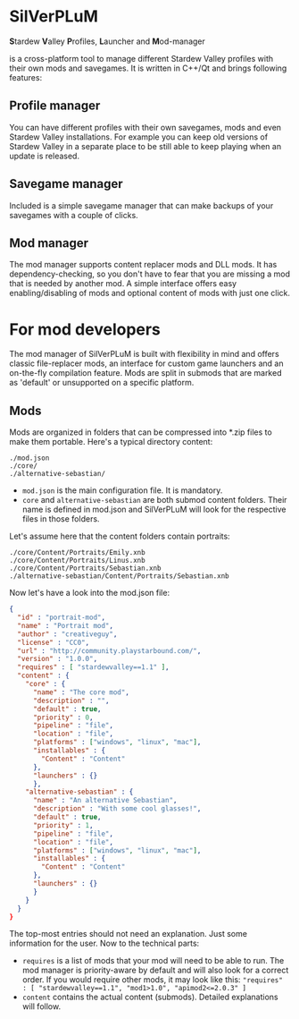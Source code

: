 # SilVerPLuM
**S**tardew **V**alley **P**rofiles, **L**auncher and **M**od-manager

is a cross-platform tool to manage different Stardew Valley profiles with their own mods and savegames. It is written in C++/Qt and brings following features:

## Profile manager
You can have different profiles with their own savegames, mods and even Stardew Valley installations. For example you can keep old versions of Stardew Valley in a separate place to be still able to keep playing when an update is released.

## Savegame manager
Included is a simple savegame manager that can make backups of your savegames with a couple of clicks.

## Mod manager
The mod manager supports content replacer mods and DLL mods. It has dependency-checking, so you don't have to fear that you are missing a mod that is needed by another mod. A simple interface offers easy enabling/disabling of mods and optional content of mods with just one click.

# For mod developers

The mod manager of SilVerPLuM is built with flexibility in mind and offers classic file-replacer mods, an interface for custom game launchers and an on-the-fly compilation feature. Mods are split in submods that are marked as 'default' or unsupported on a specific platform.

## Mods

Mods are organized in folders that can be compressed into *.zip files to make them portable. Here's a typical directory content:

```
./mod.json
./core/
./alternative-sebastian/
```

* `mod.json` is the main configuration file. It is mandatory.
* `core` and `alternative-sebastian` are both submod content folders. Their name is defined in mod.json and SilVerPLuM will look for the respective files in those folders.

Let's assume here that the content folders contain portraits:

```
./core/Content/Portraits/Emily.xnb
./core/Content/Portraits/Linus.xnb
./core/Content/Portraits/Sebastian.xnb
./alternative-sebastian/Content/Portraits/Sebastian.xnb
```

Now let's have a look into the mod.json file:

```json
{
  "id" : "portrait-mod",
  "name" : "Portrait mod",
  "author" : "creativeguy",
  "license" : "CC0",
  "url" : "http://community.playstarbound.com/",
  "version" : "1.0.0",
  "requires" : [ "stardewvalley==1.1" ],
  "content" : {
    "core" : {
      "name" : "The core mod",
      "description" : "",
      "default" : true,
      "priority" : 0,
      "pipeline" : "file",
      "location" : "file",
      "platforms" : ["windows", "linux", "mac"],
      "installables" : {
        "Content" : "Content"
      },
      "launchers" : {}
	  },
    "alternative-sebastian" : {
      "name" : "An alternative Sebastian",
      "description" : "With some cool glasses!",
      "default" : true,
      "priority" : 1,
      "pipeline" : "file",
      "location" : "file",
      "platforms" : ["windows", "linux", "mac"],
      "installables" : {
        "Content" : "Content"
      },
      "launchers" : {}
	  }
    }    
  }
}

```

The top-most entries should not need an explanation. Just some information for the user. Now to the technical parts:

* `requires` is a list of mods that your mod will need to be able to run. The mod manager is priority-aware by default and will also look for a correct order. If you would require other mods, it may look like this: `"requires" : [ "stardewvalley==1.1", "mod1>1.0", "apimod2<=2.0.3" ]`
* `content` contains the actual content (submods). Detailed explanations will follow.
